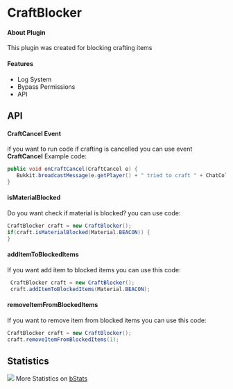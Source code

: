 # CraftBlocker
#### About Plugin


This plugin was created for blocking crafting items
#### Features
- Log System
- Bypass Permissions
- API


## API

#### CraftCancel Event

if you want to run code if crafting is cancelled you can use event **CraftCancel**
Example code:
```java
public void onCraftCancel(CraftCancel e) {
   Bukkit.broadcastMessage(e.getPlayer() + " tried to craft " + ChatColor.YELLOW + e.getItem());
} 
```    
#### isMaterialBlocked

Do you want check if material is blocked? you can use code:
```java
CraftBlocker craft = new CraftBlocker();
if(craft.isMaterialBlocked(Material.BEACON)) {  
}
```	      
#### addItemToBlockedItems

If you want add item to blocked items you can use this code:
```java
 CraftBlocker craft = new CraftBlocker();
 craft.addItemToBlockedItems(Material.BEACON);
```	      
#### removeItemFromBlockedItems

If you want to remove item from blocked items you can use this code:
```java
CraftBlocker craft = new CraftBlocker();
craft.removeItemFromBlockedItems(1);
```	  
## Statistics

![](http://bstats.org/signatures/bukkit/CraftBlocker.svg)
More Statistics on [bStats](http://bstats.org/plugin/bukkit/CraftBlocker/11114 "bStats")



